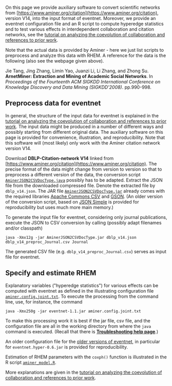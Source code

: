On this page we provide auxiliary software to convert scientific networks from [https://www.aminer.org/citation](https://www.aminer.org/citation), version V14, into the input format of eventnet. Moreover, we provide an eventnet configuration file and an R script to compute hyperedge statistics and to test various effects in interdependent collaboration and citation networks, see the [tutorial on analyzing the coevolution of collaboration and references to prior work](https://github.com/juergenlerner/eventnet/wiki/Coevolution-of-collaboration-and-references-to-prior-work-(tutorial)). 

Note that the actual data is provided by Aminer - here we just list scripts to preprocess and analyze this data with RHEM. A reference for the data is the following (also see the webpage given above).

Jie Tang, Jing Zhang, Limin Yao, Juanzi Li, Li Zhang, and Zhong Su. **ArnetMiner: Extraction and Mining of Academic Social Networks**. In _Proceedings of the Fourteenth ACM SIGKDD International Conference on Knowledge Discovery and Data Mining (SIGKDD'2008)_. pp.990-998.

## Preprocess data for eventnet

In general, the structure of the input data for eventnet is explained in the [tutorial on analyzing the coevolution of collaboration and references to prior work](https://github.com/juergenlerner/eventnet/wiki/Coevolution-of-collaboration-and-references-to-prior-work-(tutorial)). The input data might be produced in a number of different ways and possibly starting from different original data. The auxiliary software on this page is provided for convenience, illustration, and reproducibility. Note that this software will (most likely) only work with the Aminer citation network version V14.

Download **DBLP-Citation-network V14** linked from [https://www.aminer.org/citation](https://www.aminer.org/citation). The precise format of the data might change from version to version so that to preprocess a different version of the data, the conversion script [`AminerJSON2CSVDocType.java`](https://github.com/juergenlerner/eventnet/raw/master/data/scientific_networks/aminer_2023/AminerJSON2CSVDocType.java) possibly has to be adapted. Extract the JSON file from the downloaded compressed file. Denote the extracted file by `dblp_v14.json`. The JAR file [`AminerJSON2CSVDocType.jar`](https://github.com/juergenlerner/eventnet/raw/master/data/scientific_networks/aminer_2023/AminerJSON2CSVDocType.jar) already comes with the required libraries [Apache Commons CSV](https://commons.apache.org/proper/commons-csv/) and [GSON](https://github.com/google/gson). (An older version of the conversion script, based on [JSON Simple](https://code.google.com/archive/p/json-simple/) is provided for reproducibility but uses much more main memory.)

To generate the input file for eventnet, considering only journal publications, execute the JSON to CSV conversion by calling (possibly adapt filenames and/or classpath)
```
java -Xmx12g -jar AminerJSON2CSVDocType.jar dblp_v14.json dblp_v14_preproc_Journal.csv Journal
```
The generated CSV file (e.g. `dblp_v14_preproc_Journal.csv`) serves as input file for eventnet.

## Specify and estimate RHEM

Explanatory variables ("hyperedge statistics") for various effects can be computed with eventnet as defined in the illustrating configuration file [`aminer.config.joint.txt`](https://github.com/juergenlerner/eventnet/raw/master/data/scientific_networks/aminer_2023/aminer.config.joint.txt). To execute the processing from the command line, use, for instance, the command
```
java -Xmx250g -jar eventnet-1.1.jar aminer.config.joint.txt
```
To make this processing work it is best if the jar file, csv file, and the configuration file are all in the working directory from where the `java` command is executed. (Recall that there is [**Troubleshooting help page**](https://github.com/juergenlerner/eventnet/wiki/Troubleshooting-(help)).)

An older configuration file for the [older versions of eventnet](https://github.com/juergenlerner/eventnet/tree/master/jars/old_versions-0.x), in particular for `eventnet.hyper-0.6.jar` is provided for reproducibility.

Estimation of RHEM parameters with the `coxph()` function is illustrated in the R script [`aminer_model.R`](https://github.com/juergenlerner/eventnet/raw/master/data/scientific_networks/aminer_2023/aminer_model.R).

More explanations are given in the [tutorial on analyzing the coevolution of collaboration and references to prior work](https://github.com/juergenlerner/eventnet/wiki/Coevolution-of-collaboration-and-references-to-prior-work-(tutorial)).
